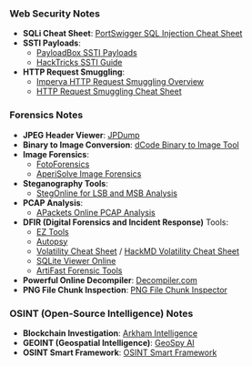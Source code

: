 ### Web Security Notes

- **SQLi Cheat Sheet**: [PortSwigger SQL Injection Cheat Sheet](https://portswigger.net/web-security/sql-injection/cheat-sheet)
- **SSTI Payloads**:
  - [PayloadBox SSTI Payloads](https://github.com/payloadbox/ssti-payloads)
  - [HackTricks SSTI Guide](https://book.hacktricks.xyz/pentesting-web/ssti-server-side-template-injection)
- **HTTP Request Smuggling**:
  - [Imperva HTTP Request Smuggling Overview](https://www.imperva.com/learn/application-security/http-request-smuggling/)
  - [HTTP Request Smuggling Cheat Sheet](https://0xn3va.gitbook.io/cheat-sheets/web-application/http-request-smuggling)

### Forensics Notes

- **JPEG Header Viewer**: [JPDump](https://cyber.meme.tips/jpdump/#)
- **Binary to Image Conversion**: [dCode Binary to Image Tool](https://www.dcode.fr/binary-image)
- **Image Forensics**:
  - [FotoForensics](https://fotoforensics.com/)
  - [AperiSolve Image Forensics](https://aperisolve.com/)
- **Steganography Tools**:
  - [StegOnline for LSB and MSB Analysis](https://georgeom.net/StegOnline/image)
- **PCAP Analysis**:
  - [APackets Online PCAP Analysis](https://apackets.com/)
- **DFIR (Digital Forensics and Incident Response)** Tools:
  - [EZ Tools](https://ericzimmerman.github.io/#!index.md)
  - [Autopsy](https://www.autopsy.com/)
  - [Volatility Cheat Sheet](https://blog.onfvp.com/post/volatility-cheatsheet/) / [HackMD Volatility Cheat Sheet](https://hackmd.io/@TuX-/BymMpKd0s)
  - [SQLite Viewer Online](https://sqliteviewer.app/)
  - [ArtiFast Forensic Tools](https://forensafe.com/free.html)
- **Powerful Online Decompiler**: [Decompiler.com](https://decompiler.com/)
- **PNG File Chunk Inspection**: [PNG File Chunk Inspector](https://www.nayuki.io/page/png-file-chunk-inspector)

### OSINT (Open-Source Intelligence) Notes

- **Blockchain Investigation**: [Arkham Intelligence](https://www.arkhamintelligence.com/)
- **GEOINT (Geospatial Intelligence)**: [GeoSpy AI](https://geospy.ai/)
- **OSINT Smart Framework**: [OSINT Smart Framework](https://start.me/p/lL98AO/osint-smart-framework)
